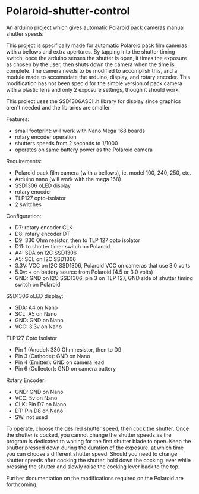 # Polaroid-shutter-control
An arduino project which gives automatic Polaroid pack cameras manual shutter speeds

This project is specifically made for automatic Polaroid pack film cameras with a bellows and extra apertures. By tapping into the shutter timing switch, once the arduino senses the shutter is open, it times the exposure as chosen by the user, then shuts down the camera when the time is complete. The camera needs to be modified to accomplish this, and a module made to accomodate the arduino, display, and rotary encoder. This modification has not been spec'd for the simple version of pack camera with a plastic lens and only 2 exposure settings, though it should work. 

This project uses the SSD1306ASCII.h library for display since graphics aren't needed and the libraries are smaller. 

Features:

- small footprint: will work with Nano Mega 168 boards
- rotary encoder operation
- shutters speeds from 2 seconds to 1/1000
- operates on same battery power as the Polaroid camera

Requirements:

- Polaroid pack film camera (with a bellows), ie. model 100, 240, 250, etc. 
- Arduino nano (will work with the mega 168)
- SSD1306 oLED display
- rotary enocder
- TLP127 opto-isolator
- 2 switches

Configuration:

- D7: rotary encoder CLK
- D8: rotary encoder DT
- D9: 330 Ohm resistor, then to TLP 127 opto isolator
- D11: to shutter timer switch on Polaroid
- A4: SDA on I2C SSD1306
- A5: SCL on I2C SSD1306
- 3.3V: VCC on I2C SSD1306, Polaroid VCC on cameras that use 3.0 volts
- 5.0v: + on battery source from Polaroid (4.5 or 3.0 volts)
- GND: GND on I2C SSD1306, pin 3 on TLP 127, GND side of shutter timing switch on Polaroid

SSD1306 oLED display:

- SDA: A4 on Nano
- SCL: A5 on Nano
- GND: GND on Nano
- VCC: 3.3v on Nano

TLP127 Opto Isolator
 - Pin 1 (Anode): 330 Ohm resistor, then to D9
 - Pin 3 (Cathode): GND on Nano
 - Pin 4 (Emitter): GND on camera lead
 - Pin 6 (Collector): GND on camera battery

Rotary Encoder:

- GND: GND on Nano
- VCC: 5v on Nano
- CLK: Pin D7 on Nano
- DT: Pin D8 on Nano
- SW: not used

To operate, choose the desired shutter speed, then cock the shutter. Once the shutter is cocked, you cannot change the shutter speeds as the program is dedicated to waiting for the first shutter blade to open. Keep the shutter pressed down during the duration of the exposure, at which time you can choose a different shutter speed. Should you need to change shutter speeds after cocking the shutter, hold down the cocking lever while pressing the shutter and slowly raise the cocking lever back to the top. 

Further documentation on the modifications required on the Polaroid are forthcoming.
